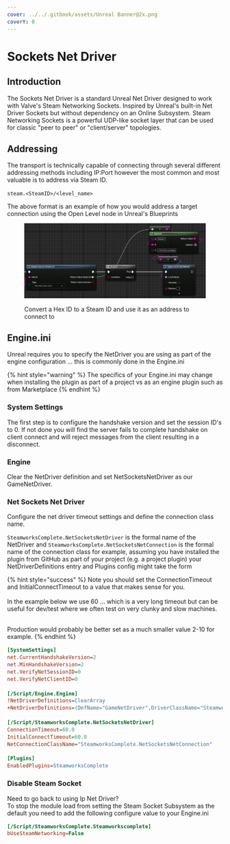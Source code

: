 ```yaml
---
cover: ../../.gitbook/assets/Unreal Banner@2x.png
coverY: 0
---
```


# Sockets Net Driver

## Introduction

The Sockets Net Driver is a standard Unreal Net Driver designed to work with Valve's Steam Networking Sockets. Inspired by Unreal's built-in Net Driver Sockets but without dependency on an Online Subsystem. Steam Networking Sockets is a powerful UDP-like socket layer that can be used for classic "peer to peer" or "client/server" topologies.&#x20;

## Addressing

The transport is technically capable of connecting through several different addressing methods including IP:Port however the most common and most valuable is to address via Steam ID.&#x20;

`steam.<SteamID>/<level_name>`

The above format is an example of how you would address a target connection using the Open Level node in Unreal's Blueprints

<figure><img src="../../.gitbook/assets/image (390).png" alt=""><figcaption><p>Convert a Hex ID to a Steam ID and use it as an address to connect to</p></figcaption></figure>

## Engine.ini

Unreal requires you to specify the NetDriver you are using as part of the engine configuration ... this is commonly done in the Engine.ini

{% hint style="warning" %}
The specifics of your Engine.ini may change when installing the plugin as part of a project vs as an engine plugin such as from Marketplace
{% endhint %}

### System Settings

The first step is to configure the handshake version and set the session ID's to 0. If not done you will find the server fails to complete handshake on client connect and will reject messages from the client resulting in a disconnect.

### Engine

Clear the NetDriver definition and set NetSocketsNetDriver as our GameNetDriver.

### Net Sockets Net Driver

Configure the net driver timeout settings and define the connection class name.

`SteamworksComplete.NetSocketsNetDriver` is the formal name of the NetDriver and `SteamworksComplete.NetSocketsNetConnection` is the formal name of the connection class for example, assuming you have installed the plugin from GitHub as part of your project (e.g. a project plugin) your NetDriverDefinitions entry and Plugins config might take the form

{% hint style="success" %}
Note you should set the ConnectionTimeout and InitialConnectTimeout to a value that makes sense for you.\
\
In the example below we use 60 ... which is a very long timeout but can be useful for dev/test where we often test on very clunky and slow machines.

\
Production would probably be better set as a much smaller value 2-10 for example.
{% endhint %}

```ini
[SystemSettings]
net.CurrentHandshakeVersion=2
net.MinHandshakeVersion=2
net.VerifyNetSessionID=0
net.VerifyNetClientID=0

[/Script/Engine.Engine]
!NetDriverDefinitions=ClearArray
+NetDriverDefinitions=(DefName="GameNetDriver",DriverClassName="SteamworksComplete.NetSocketsNetDriver",DriverClassNameFallback="SteamworksComplete.NetSocketsNetDriver")

[/Script/SteamworksComplete.NetSocketsNetDriver]
ConnectionTimeout=60.0
InitialConnectTimeout=60.0
NetConnectionClassName="SteamworksComplete.NetSocketsNetConnection"

[Plugins]
EnabledPlugins=SteamworksComplete
```

### Disable Steam Socket

Need to go back to using Ip Net Driver?\
To stop the module load from setting the Steam Socket Subsystem as the default you need to add the following configure value to your Engine.ini

```ini
[/Script/SteamworksComplete.Steamworkscomplete]
bUseSteamNetworking=False
```
